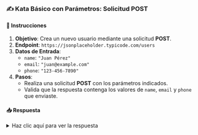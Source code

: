### **✍️ Kata Básico con Parámetros: Solicitud POST**

#### 📑 Instrucciones

1. **Objetivo**: Crea un nuevo usuario mediante una solicitud **POST**.
2. **Endpoint**: `https://jsonplaceholder.typicode.com/users`
3. **Datos de Entrada**:
   - `name`: `"Juan Pérez"`
   - `email`: `"juan@example.com"`
   - `phone`: `"123-456-7890"`
4. **Pasos**:
   - Realiza una solicitud **POST** con los parámetros indicados.
   - Valida que la respuesta contenga los valores de `name`, `email` y `phone` que enviaste.

#### 📥 Respuesta

<details>
  <summary>Haz clic aquí para ver la respuesta</summary>

```gherkin
Feature: Crear un nuevo usuario

  Scenario: Crear un usuario con solicitud POST
    Given url 'https://jsonplaceholder.typicode.com/users'
    And request { name: 'Juan Pérez', email: 'juan@example.com', phone: '123-456-7890' }
    When method post
    Then status 201
    And match response.name == 'Juan Pérez'
    And match response.email == 'juan@example.com'
```

</details>